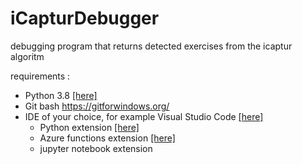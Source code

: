 # iCapturDebugger
debugging program that returns detected exercises from the icaptur algoritm

requirements : 
* Python 3.8 [[here]](https://www.python.org/downloads/release/python-380/)
* Git bash https://gitforwindows.org/
* IDE of your choice, for example Visual Studio Code [[here]](https://code.visualstudio.com/)
    * Python extension [[here]](https://marketplace.visualstudio.com/items?itemName=ms-python.python)
    * Azure functions extension [[here]](https://marketplace.visualstudio.com/items?itemName=ms-azuretools.vscode-azurefunctions)
    * jupyter notebook extension
  
